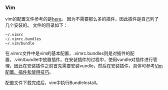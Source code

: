 ### Vim
vim的配置文件参考的是[here](https://github.com/wklken/k-vim)。
因为不需要那么多的插件，因此插件是自己列了几个安装的。
文件的目录如下：
```
~/.vimrc
~/.vimrc.bundles
~/.vim/bundle
```
在.vimrc文件中是vim的基本配置，.vimrc.bundles则是对插件的配置，.vim/bundle中放置插件。在安装插件的过程中，使用vundle对插件进行管理，因此在安装插件之前首先需要安装vundle，然后在安装插件，具体可参考[Vim配置、插件和使用技巧](http://www.jianshu.com/p/a0b452f8f720)。

配置文件下载完成后，vim中执行BundleInstall。